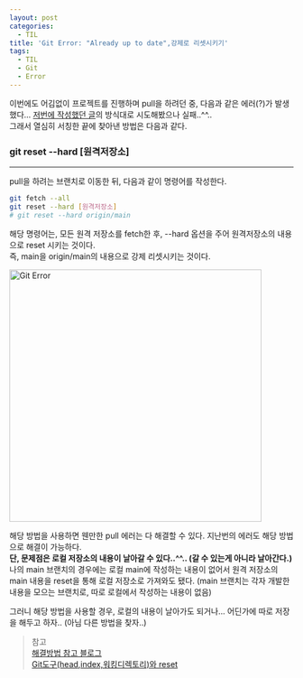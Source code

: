 ```yaml
---
layout: post
categories:
  - TIL
title: 'Git Error: "Already up to date",강제로 리셋시키기'
tags:
  - TIL
  - Git
  - Error
---
```


이번에도 어김없이 프로젝트를 진행하며 pull을 하려던 중, 다음과 같은 에러(?)가 발생했다...
[저번에 작성했던 글](https://soi-ha.github.io/til/2023/06/22/Error-Git-ffonly.html)의 방식대로 시도해봤으나 실패..^^..  
그래서 열심히 서칭한 끝에 찾아낸 방법은 다음과 같다.

### **git reset --hard [원격저장소]**

---

pull을 하려는 브랜치로 이동한 뒤, 다음과 같이 명령어를 작성한다.

```bash
git fetch --all
git reset --hard [원격저장소]
# git reset --hard origin/main
```

해당 명령어는, 모든 원격 저장소를 fetch한 후, --hard 옵션을 주어 원격저장소의 내용으로 reset 시키는 것이다.  
즉, main을 origin/main의 내용으로 강제 리셋시키는 것이다.

<img width="447" alt="Git Error" src="https://github.com/soi-ha/soi-ha.github.io/assets/77609591/47ecad8f-ce97-4c84-a7c3-d864ea5aef78">

해당 방법을 사용하면 웬만한 pull 에러는 다 해결할 수 있다. 지난번의 에러도 해당 방법으로 해결이 가능하다.  
**단, 문제점은 로컬 저장소의 내용이 날아갈 수 있다..^^.. (갈 수 있는게 아니라 날아간다.)**  
나의 main 브랜치의 경우에는 로컬 main에 작성하는 내용이 없어서 원격 저장소의 main 내용을 reset을 통해 로컬 저장소로 가져와도 됐다. (main 브랜치는 각자 개발한 내용을 모으는 브랜치로, 따로 로컬에서 작성하는 내용이 없음)

그러니 해당 방법을 사용할 경우, 로컬의 내용이 날아가도 되거나... 어딘가에 따로 저장을 해두고 하자.. (아님 다른 방법을 찾자..)

> 참고  
> [해결방법 참고 블로그](https://programming119.tistory.com/109)  
> [Git도구(head,index,워킹디렉토리)와 reset](https://git-scm.com/book/ko/v2/Git-%EB%8F%84%EA%B5%AC-Reset-%EB%AA%85%ED%99%95%ED%9E%88-%EC%95%8C%EA%B3%A0-%EA%B0%80%EA%B8%B0)
